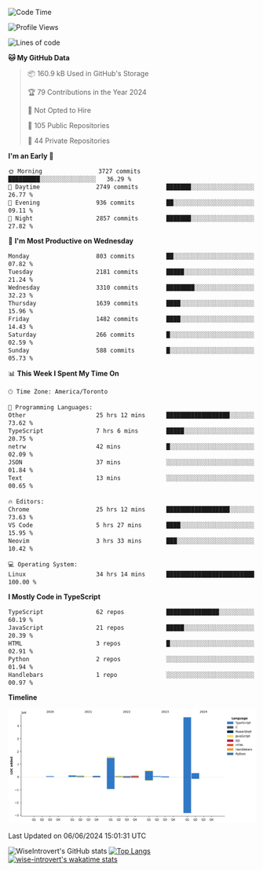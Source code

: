 <!--START_SECTION:waka-->
![Code Time](http://img.shields.io/badge/Code%20Time-1%2C680%20hrs%2044%20mins-blue)

![Profile Views](http://img.shields.io/badge/Profile%20Views-1-blue)

![Lines of code](https://img.shields.io/badge/From%20Hello%20World%20I%27ve%20Written-7.7%20million%20lines%20of%20code-blue)

**🐱 My GitHub Data** 

> 📦 160.9 kB Used in GitHub's Storage 
 > 
> 🏆 79 Contributions in the Year 2024
 > 
> 🚫 Not Opted to Hire
 > 
> 📜 105 Public Repositories 
 > 
> 🔑 44 Private Repositories 
 > 
**I'm an Early 🐤** 

```text
🌞 Morning                3727 commits        █████████░░░░░░░░░░░░░░░░   36.29 % 
🌆 Daytime                2749 commits        ███████░░░░░░░░░░░░░░░░░░   26.77 % 
🌃 Evening                936 commits         ██░░░░░░░░░░░░░░░░░░░░░░░   09.11 % 
🌙 Night                  2857 commits        ███████░░░░░░░░░░░░░░░░░░   27.82 % 
```
📅 **I'm Most Productive on Wednesday** 

```text
Monday                   803 commits         ██░░░░░░░░░░░░░░░░░░░░░░░   07.82 % 
Tuesday                  2181 commits        █████░░░░░░░░░░░░░░░░░░░░   21.24 % 
Wednesday                3310 commits        ████████░░░░░░░░░░░░░░░░░   32.23 % 
Thursday                 1639 commits        ████░░░░░░░░░░░░░░░░░░░░░   15.96 % 
Friday                   1482 commits        ████░░░░░░░░░░░░░░░░░░░░░   14.43 % 
Saturday                 266 commits         █░░░░░░░░░░░░░░░░░░░░░░░░   02.59 % 
Sunday                   588 commits         █░░░░░░░░░░░░░░░░░░░░░░░░   05.73 % 
```


📊 **This Week I Spent My Time On** 

```text
🕑︎ Time Zone: America/Toronto

💬 Programming Languages: 
Other                    25 hrs 12 mins      ██████████████████░░░░░░░   73.62 % 
TypeScript               7 hrs 6 mins        █████░░░░░░░░░░░░░░░░░░░░   20.75 % 
netrw                    42 mins             █░░░░░░░░░░░░░░░░░░░░░░░░   02.09 % 
JSON                     37 mins             ░░░░░░░░░░░░░░░░░░░░░░░░░   01.84 % 
Text                     13 mins             ░░░░░░░░░░░░░░░░░░░░░░░░░   00.65 % 

🔥 Editors: 
Chrome                   25 hrs 12 mins      ██████████████████░░░░░░░   73.63 % 
VS Code                  5 hrs 27 mins       ████░░░░░░░░░░░░░░░░░░░░░   15.95 % 
Neovim                   3 hrs 33 mins       ███░░░░░░░░░░░░░░░░░░░░░░   10.42 % 

💻 Operating System: 
Linux                    34 hrs 14 mins      █████████████████████████   100.00 % 
```

**I Mostly Code in TypeScript** 

```text
TypeScript               62 repos            ███████████████░░░░░░░░░░   60.19 % 
JavaScript               21 repos            █████░░░░░░░░░░░░░░░░░░░░   20.39 % 
HTML                     3 repos             █░░░░░░░░░░░░░░░░░░░░░░░░   02.91 % 
Python                   2 repos             ░░░░░░░░░░░░░░░░░░░░░░░░░   01.94 % 
Handlebars               1 repo              ░░░░░░░░░░░░░░░░░░░░░░░░░   00.97 % 
```



**Timeline**

![Lines of Code chart](https://raw.githubusercontent.com/wise-introvert/wise-introvert/master/assets/bar_graph.png)


 Last Updated on 06/06/2024 15:01:31 UTC
<!--END_SECTION:waka-->

![WiseIntrovert's GitHub stats](https://github-readme-stats.vercel.app/api?username=wise-introvert&count_private=true&show_icons=true)
[![Top Langs](https://github-readme-stats.vercel.app/api/top-langs/?username=wise-introvert&langs_count=10)](https://github.com/anuraghazra/github-readme-stats)
[![wise-introvert's wakatime stats](https://github-readme-stats.vercel.app/api/wakatime?username=wiseintrovert)](https://github.com/anuraghazra/github-readme-stats)
